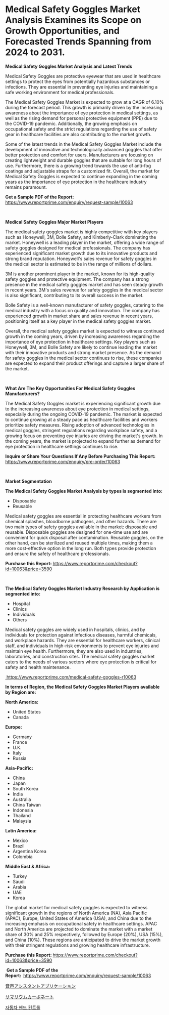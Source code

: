 <p><h1>Medical Safety Goggles Market Analysis Examines its Scope on Growth Opportunities, and Forecasted Trends Spanning from 2024 to 2031.</h1></p><p><strong>Medical Safety Goggles Market Analysis and Latest Trends</strong></p>
<p><p>Medical Safety Goggles are protective eyewear that are used in healthcare settings to protect the eyes from potentially hazardous substances or infections. They are essential in preventing eye injuries and maintaining a safe working environment for medical professionals.</p><p>The Medical Safety Goggles Market is expected to grow at a CAGR of 6.10% during the forecast period. This growth is primarily driven by the increasing awareness about the importance of eye protection in medical settings, as well as the rising demand for personal protective equipment (PPE) due to the COVID-19 pandemic. Additionally, the growing emphasis on occupational safety and the strict regulations regarding the use of safety gear in healthcare facilities are also contributing to the market growth.</p><p>Some of the latest trends in the Medical Safety Goggles Market include the development of innovative and technologically advanced goggles that offer better protection and comfort for users. Manufacturers are focusing on creating lightweight and durable goggles that are suitable for long hours of use. Furthermore, there is a growing trend towards the use of anti-fog coatings and adjustable straps for a customized fit. Overall, the market for Medical Safety Goggles is expected to continue expanding in the coming years as the importance of eye protection in the healthcare industry remains paramount.</p></p>
<p><strong>Get a Sample PDF of the Report:&nbsp;</strong> <a href="https://www.reportprime.com/enquiry/request-sample/10063">https://www.reportprime.com/enquiry/request-sample/10063</a></p>
<p>&nbsp;</p>
<p><strong>Medical Safety Goggles Major Market Players</strong></p>
<p><p>The medical safety goggles market is highly competitive with key players such as Honeywell, 3M, Bolle Safety, and Kimberly-Clark dominating the market. Honeywell is a leading player in the market, offering a wide range of safety goggles designed for medical professionals. The company has experienced significant market growth due to its innovative products and strong brand reputation. Honeywell's sales revenue for safety goggles in the medical sector is estimated to be in the range of millions of dollars.</p><p>3M is another prominent player in the market, known for its high-quality safety goggles and protective equipment. The company has a strong presence in the medical safety goggles market and has seen steady growth in recent years. 3M's sales revenue for safety goggles in the medical sector is also significant, contributing to its overall success in the market.</p><p>Bolle Safety is a well-known manufacturer of safety goggles, catering to the medical industry with a focus on quality and innovation. The company has experienced growth in market share and sales revenue in recent years, positioning itself as a key player in the medical safety goggles market.</p><p>Overall, the medical safety goggles market is expected to witness continued growth in the coming years, driven by increasing awareness regarding the importance of eye protection in healthcare settings. Key players such as Honeywell, 3M, and Bolle Safety are likely to continue leading the market with their innovative products and strong market presence. As the demand for safety goggles in the medical sector continues to rise, these companies are expected to expand their product offerings and capture a larger share of the market.</p></p>
<p>&nbsp;</p>
<p><strong>What Are The Key Opportunities For Medical Safety Goggles Manufacturers?</strong></p>
<p><p>The Medical Safety Goggles market is experiencing significant growth due to the increasing awareness about eye protection in medical settings, especially during the ongoing COVID-19 pandemic. The market is expected to continue growing at a steady pace as healthcare facilities and workers prioritize safety measures. Rising adoption of advanced technologies in medical goggles, stringent regulations regarding workplace safety, and a growing focus on preventing eye injuries are driving the market's growth. In the coming years, the market is projected to expand further as demand for eye protection in healthcare settings continues to rise.</p></p>
<p><strong>Inquire or Share Your Questions If Any Before Purchasing This Report:</strong> <a href="https://www.reportprime.com/enquiry/pre-order/10063">https://www.reportprime.com/enquiry/pre-order/10063</a></p>
<p>&nbsp;</p>
<p><strong>Market Segmentation</strong></p>
<p><strong>The Medical Safety Goggles Market Analysis by types is segmented into:</strong></p>
<p><ul><li>Disposable</li><li>Reusable</li></ul></p>
<p><p>Medical safety goggles are essential in protecting healthcare workers from chemical splashes, bloodborne pathogens, and other hazards. There are two main types of safety goggles available in the market: disposable and reusable. Disposable goggles are designed for one-time use and are convenient for quick disposal after contamination. Reusable goggles, on the other hand, can be sterilized and reused multiple times, making them a more cost-effective option in the long run. Both types provide protection and ensure the safety of healthcare professionals.</p></p>
<p><strong>Purchase this Report:&nbsp;</strong><a href="https://www.reportprime.com/checkout?id=10063&price=3590">https://www.reportprime.com/checkout?id=10063&price=3590</a></p>
<p>&nbsp;</p>
<p><strong>The Medical Safety Goggles Market Industry Research by Application is segmented into:</strong></p>
<p><ul><li>Hospital</li><li>Clinics</li><li>Individuals</li><li>Others</li></ul></p>
<p><p>Medical safety goggles are widely used in hospitals, clinics, and by individuals for protection against infectious diseases, harmful chemicals, and workplace hazards. They are essential for healthcare workers, clinical staff, and individuals in high-risk environments to prevent eye injuries and maintain eye health. Furthermore, they are also used in industries, laboratories, and construction sites. The medical safety goggles market caters to the needs of various sectors where eye protection is critical for safety and health maintenance.</p></p>
<p><a href="https://www.reportprime.com/medical-safety-goggles-r10063">&nbsp;https://www.reportprime.com/medical-safety-goggles-r10063</a></p>
<p><strong>In terms of Region, the Medical Safety Goggles Market Players available by Region are:</strong></p>
<p>
    <p> <strong> North America: </strong>
        <ul>
            <li>United States</li>
            <li>Canada</li>
        </ul>
        </p> 
    <p> <strong> Europe: </strong>
        <ul>
            <li>Germany</li>
            <li>France</li>
            <li>U.K.</li>
            <li>Italy</li>
            <li>Russia</li>
        </ul>
        </p> 
    <p> <strong> Asia-Pacific: </strong>
        <ul>
            <li>China</li>
            <li>Japan</li>
            <li>South Korea</li>
            <li>India</li>
            <li>Australia</li>
            <li>China Taiwan</li>
            <li>Indonesia</li>
            <li>Thailand</li>
            <li>Malaysia</li>
        </ul>
        </p> 
    <p> <strong> Latin America: </strong>
        <ul>
            <li>Mexico</li>
            <li>Brazil</li>
            <li>Argentina Korea</li>
            <li>Colombia</li>
        </ul>
        </p> 
    <p> <strong> Middle East & Africa: </strong>
        <ul>
            <li>Turkey</li>
            <li>Saudi</li>
            <li>Arabia</li>
            <li>UAE</li>
            <li>Korea</li>
        </ul>
    </p>
    </p>
<p><p>The global market for medical safety goggles is expected to witness significant growth in the regions of North America (NA), Asia Pacific (APAC), Europe, United States of America (USA), and China due to the increasing emphasis on occupational safety in healthcare settings. APAC and North America are projected to dominate the market with a market share of 30% and 25% respectively, followed by Europe (20%), USA (15%), and China (10%). These regions are anticipated to drive the market growth with their stringent regulations and growing healthcare infrastructure.</p></p>
<p><strong>Purchase this Report: </strong><a href="https://www.reportprime.com/checkout?id=10063&price=3590">https://www.reportprime.com/checkout?id=10063&price=3590</a></p>
<p>&nbsp;<strong>Get a Sample PDF of the Report:&nbsp;&nbsp;</strong><a href="https://www.reportprime.com/enquiry/request-sample/10063">https://www.reportprime.com/enquiry/request-sample/10063</a></p>
<p><strong></strong></p>
<p><p><a href="https://github.com/oqxogxyvqe90775/Market-Research-Report-List-1/blob/main/722391823917.md">音声アシスタントアプリケーション</a></p><p><a href="https://medium.com/@idellamante2023/%E3%82%B5%E3%83%9E%E3%83%AA%E3%82%A6%E3%83%A0%E7%82%AD%E9%85%B8%E5%A1%A9%E5%B8%82%E5%A0%B4%E3%81%AE%E5%88%86%E6%9E%90-%E3%81%9D%E3%81%AEcagr-%E5%B8%82%E5%A0%B4%E3%82%BB%E3%82%B0%E3%83%A1%E3%83%B3%E3%83%86%E3%83%BC%E3%82%B7%E3%83%A7%E3%83%B3-%E3%82%B0%E3%83%AD%E3%83%BC%E3%83%90%E3%83%AB%E7%94%A3%E6%A5%AD%E6%A6%82%E8%A6%81-f6c424fe49c0">サマリウムカーボネート</a></p><p><a href="https://medium.com/@matthiasdkins856/%EC%82%B0%EC%97%85%EC%9A%A9-%ED%95%B8%EB%93%9C-%EC%BB%A8%ED%8A%B8%EB%A1%A4-%EC%8B%9C%EC%9E%A5-%EC%9C%A0%ED%98%95-%EC%9D%91%EC%9A%A9-%EB%B0%8F-%EC%A7%80%EB%A6%AC%EC%97%90-%EB%8C%80%ED%95%9C-%ED%8F%AC%EA%B4%84%EC%A0%81%EC%9D%B8-%ED%8F%89%EA%B0%80-32344b3b33b8">자동차 핸드 컨트롤</a></p></p>